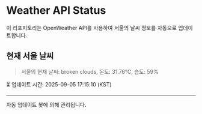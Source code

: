 
# Weather API Status

이 리포지토리는 OpenWeather API를 사용하여 서울의 날씨 정보를 자동으로 업데이트합니다.

## 현재 서울 날씨
> 서울의 현재 날씨: broken clouds, 온도: 31.76°C, 습도: 59%

⏳ 업데이트 시간: 2025-09-05 17:15:10 (KST)

---
자동 업데이트 봇에 의해 관리됩니다.
